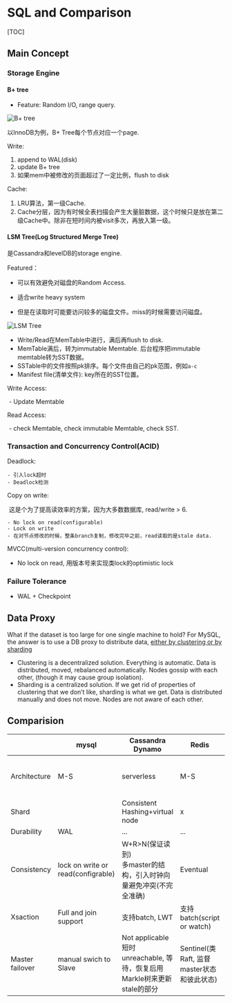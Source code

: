 # SQL and Comparison

[TOC]



## Main Concept



### Storage Engine

#### B+ tree

- Feature: Random I/O, range query.

![B+ tree](https://user-images.githubusercontent.com/11788053/126915521-9466e544-bdca-4131-984b-a0446a85442e.png)

以InnoDB为例，B+ Tree每个节点对应一个page.



Write:

1. append to WAL(disk)
2. update B+ tree
3. 如果mem中被修改的页面超过了一定比例，flush to disk



Cache:

1. LRU算法，第一级Cache.
2. Cache分层，因为有时候全表扫描会产生大量脏数据，这个时候只是放在第二级Cache中。除非在短时间内被visit多次，再放入第一级。



#### LSM Tree(Log Structured Merge Tree)

是Cassandra和levelDB的storage engine.

Featured：

- 可以有效避免对磁盘的Random Access.

- 适合write heavy system

- 但是在读取时可能要访问较多的磁盘文件。miss的时候需要访问磁盘。



![LSM Tree](https://user-images.githubusercontent.com/11788053/126915800-0bd79223-bda2-4e28-b5e9-bbc59d4659f7.png)

- Write/Read在MemTable中进行，满后再flush to disk.
- MemTable满后，转为immutable Memtable. 后台程序把immutable memtable转为SST数据。
- SSTable中的文件按照pk排序。每个文件由自己的pk范围，例如`a-c`
- Manifest file(清单文件): key所在的SST位置。



Write Access:

​	- Update Memtable

Read Access:

​	- check Memtable, check immutable Memtable, check SST.



### Transaction and Concurrency Control(ACID)

Deadlock:

	- 引入lock超时
	- Deadlock检测



Copy on write:

​	这是个为了提高读效率的方案，因为大多数数据库, read/write > 6. 

	- No lock on read(configurable)
	- Lock on write
	- 在对节点修改的时候，整条branch复制，修改完毕之前，read读取的是stale data.



MVCC(multi-version concurrency control):

- No lock on read, 用版本号来实现类lock的optimistic lock



### Failure Tolerance

- WAL + Checkpoint





## Data Proxy



What if the dataset is too large for one single machine to hold? For MySQL, the answer is to use a DB proxy to distribute data, [either by clustering or by sharding](http://dba.stackexchange.com/questions/8889/mysql-sharding-vs-mysql-cluster)



- Clustering is a decentralized solution. Everything is automatic. Data is distributed, moved, rebalanced automatically. Nodes gossip with each other, (though it may cause group isolation).
- Sharding is a centralized solution. If we get rid of properties of clustering that we don’t like, sharding is what we get. Data is distributed manually and does not move. Nodes are not aware of each other.

## Comparision

|                 | mysql                              | Cassandra<br />Dynamo                                        | Redis                                      | Kafka                   | ElasticSearch                   |
| --------------- | ---------------------------------- | ------------------------------------------------------------ | ------------------------------------------ | ----------------------- | ------------------------------- |
| Architecture    | M-S                                | serverless                                                   | M-S                                        | M-S(多个master-slave组) | M-S(多个master-slave组)         |
| Shard           |                                    | Consistent Hashing+virtual node                              | x                                          | Topic                   | Consistent Hashing+virtual node |
| Durability      | WAL                                | ...                                                          | ...                                        | ...                     | ...                             |
| Consistency     | lock on write or read(configrable) | W+R>N(保证读到)<br />多master的结构，引入时钟向量避免冲突(不完全准确) | Eventual                                   | Eventual                | Eventual                        |
| Xsaction        | Full and join support              | 支持batch, LWT                                               | 支持batch(script or watch)                 | x                       | x                               |
| Master failover | manual swich to Slave              | Not applicable<br />短时unreachable, 等待，恢复后用Markle树来更新stale的部分<br /> | Sentinel(类Raft, 监督master状态和彼此状态) | ZK                      | 类Raft                          |



